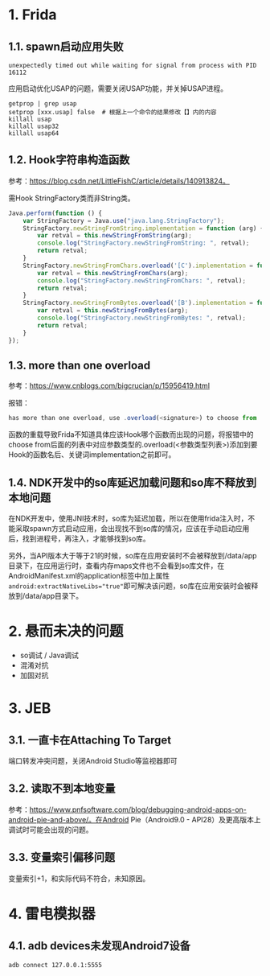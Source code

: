 # 1. Frida
## 1.1. spawn启动应用失败
```
unexpectedly timed out while waiting for signal from process with PID 16112
```
应用启动优化USAP的问题，需要关闭USAP功能，并关掉USAP进程。
```shell
getprop | grep usap
setprop [xxx.usap] false  # 根据上一个命令的结果修改【】内的内容
killall usap
killall usap32
killall usap64
```

## 1.2. Hook字符串构造函数

参考：https://blog.csdn.net/LittleFishC/article/details/140913824。

需Hook StringFactory类而非String类。

```js
Java.perform(function () {
    var StringFactory = Java.use("java.lang.StringFactory");
    StringFactory.newStringFromString.implementation = function (arg) {
        var retval = this.newStringFromString(arg);
        console.log("StringFactory.newStringFromString: ", retval);
        return retval;
    }
    StringFactory.newStringFromChars.overload('[C').implementation = function (arg) {
        var retval = this.newStringFromChars(arg);
        console.log("StringFactory.newStringFromChars: ", retval);
        return retval;
    }
    StringFactory.newStringFromBytes.overload('[B').implementation = function (arg) {
        var retval = this.newStringFromBytes(arg);
        console.log("StringFactory.newStringFromBytes: ", retval);
        return retval;
    }
});
```

## 1.3. more than one overload

参考：https://www.cnblogs.com/bigcrucian/p/15956419.html

报错：
```js
has more than one overload, use .overload(<signature>) to choose from
```
函数的重载导致Frida不知道具体应该Hook哪个函数而出现的问题，将报错中的choose from后面的列表中对应参数类型的.overload(<参数类型列表>)添加到要Hook的函数名后、关键词implementation之前即可。

## 1.4. NDK开发中的so库延迟加载问题和so库不释放到本地问题

在NDK开发中，使用JNI技术时，so库为延迟加载，所以在使用frida注入时，不能采取spawn方式启动应用，会出现找不到so库的情况，应该在手动启动应用后，找到进程号，再注入，才能够找到so库。

另外，当API版本大于等于21的时候，so库在应用安装时不会被释放到/data/app目录下，在应用运行时，查看内存maps文件也不会看到so库文件，在AndroidManifest.xml的application标签中加上属性`android:extractNativeLibs="true"`即可解决该问题，so库在应用安装时会被释放到/data/app目录下。


# 2. 悬而未决的问题

* so调试 / Java调试
* 混淆对抗
* 加固对抗

# 3. JEB

## 3.1. 一直卡在Attaching To Target

端口转发冲突问题，关闭Android Studio等监视器即可

## 3.2. 读取不到本地变量

参考：https://www.pnfsoftware.com/blog/debugging-android-apps-on-android-pie-and-above/。在Android Pie（Android9.0 - API28）及更高版本上调试时可能会出现的问题。

## 3.3. 变量索引偏移问题

变量索引+1，和实际代码不符合，未知原因。


# 4. 雷电模拟器

## 4.1. adb devices未发现Android7设备

`adb connect 127.0.0.1:5555`

